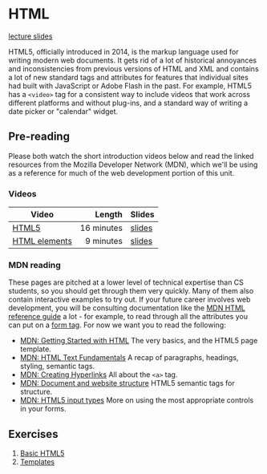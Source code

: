 # HTML

[lecture slides](./slides.md) 

HTML5, officially introduced in 2014, is the markup language used for writing
modern web documents. It gets rid of a lot of historical annoyances and
inconsistencies from previous versions of HTML and XML and contains a lot of new
standard tags and attributes for features that individual sites had built with
JavaScript or Adobe Flash in the past. For example, HTML5 has a `<video>` tag
for a consistent way to include videos that work across different platforms and
without plug-ins, and a standard way of writing a date picker or "calendar"
widget. 

## Pre-reading

Please both watch the short introduction videos below and read the linked
resources from the Mozilla Developer Network (MDN), which we'll be using as a
reference for much of the web development portion of this unit. 

### Videos

| Video | Length | Slides |
|-------|-------:|--------|
| [HTML5](https://web.microsoftstream.com/video/60b286e4-2a48-457c-b564-fec86ee2169d) | 16 minutes | [slides](HTML5.pdf) |
| [HTML elements](https://web.microsoftstream.com/video/eccbed8b-eca0-4d67-a4fe-ac9f440e422d) | 9 minutes | [slides](HTML_elements.pdf) |

### MDN reading

These pages are pitched at a lower level of technical expertise than CS
students, so you should get through them very quickly. Many of them also contain
interactive examples to try out. If your future career involves web development,
you will be consulting documentation like the [MDN HTML reference
guide](https://developer.mozilla.org/en-US/docs/Web/HTML) a lot - for example,
to read through all the attributes you can put on a [form
tag](https://developer.mozilla.org/en-US/docs/Web/HTML/Element/form). For now we
want you to read the following:

  - [MDN: Getting Started with HTML](https://developer.mozilla.org/en-US/docs/Learn/HTML/Introduction_to_HTML/Getting_started) The very basics, and the HTML5 page template. 
  - [MDN: HTML Text Fundamentals](https://developer.mozilla.org/en-US/docs/Learn/HTML/Introduction_to_HTML/HTML_text_fundamentals) A recap of paragraphs, headings, styling, semantic tags.
  - [MDN: Creating Hyperlinks](https://developer.mozilla.org/en-US/docs/Learn/HTML/Introduction_to_HTML/Creating_hyperlinks) All about the `<a>` tag.
  - [MDN: Document and website structure](https://developer.mozilla.org/en-US/docs/Learn/HTML/Introduction_to_HTML/Document_and_website_structure) HTML5 semantic tags for structure.
  - [MDN: HTML5 input types](https://developer.mozilla.org/en-US/docs/Learn/Forms/HTML5_input_types) More on using the most appropriate controls in your forms.


## Exercises

1. [Basic HTML5](./lab/basic.md) 
2. [Templates](./lab/templates.md)

